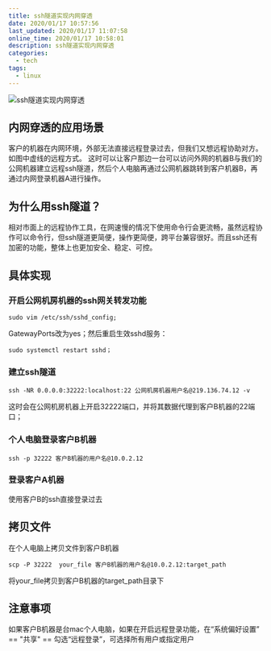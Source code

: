 ```yaml
---
title: ssh隧道实现内网穿透
date: 2020/01/17 10:57:56
last_updated: 2020/01/17 11:07:58
online_time: 2020/01/17 10:58:01
description: ssh隧道实现内网穿透
categories:
  - tech
tags:
  - linux
---
```



![ssh隧道实现内网穿透](https://yrw-blog.oss-cn-shenzhen.aliyuncs.com/article-img/20200117/64da1253-ec1c-48c3-af96-fd2794322ead--ssh隧道使用内网穿透.jpg "ssh隧道实现内网穿透")

## 内网穿透的应用场景
客户的机器在内网环境，外部无法直接远程登录过去，但我们又想远程协助对方。如图中虚线的远程方式。
这时可以让客户那边一台可以访问外网的机器B与我们的公网机器建立远程ssh隧道，然后个人电脑再通过公网机器跳转到客户机器B，再通过内网登录机器A进行操作。

## 为什么用ssh隧道？
相对市面上的远程协作工具，在网速慢的情况下使用命令行会更流畅，虽然远程协作可以命令行，但ssh隧道更简便，操作更简便，跨平台兼容很好。而且ssh还有加密的功能，整体上也更加安全、稳定、可控。

## 具体实现
### 开启公网机房机器的ssh网关转发功能
```
sudo vim /etc/ssh/sshd_config; 
```
GatewayPorts改为yes；然后重启生效sshd服务：
```
sudo systemctl restart sshd；
```

### 建立ssh隧道
```
ssh -NR 0.0.0.0:32222:localhost:22 公网机房机器用户名@219.136.74.12 -v
```
这时会在公网机房机器上开启32222端口，并将其数据代理到客户B机器的22端口；

### 个人电脑登录客户B机器
```
ssh -p 32222 客户B机器的用户名@10.0.2.12
```

### 登录客户A机器
使用客户B的ssh直接登录过去

## 拷贝文件
在个人电脑上拷贝文件到客户B机器
```
scp -P 32222  your_file 客户B机器的用户名@10.0.2.12:target_path
```
将your_file拷贝到客户B机器的target_path目录下

## 注意事项
如果客户B机器是台mac个人电脑，如果在开启远程登录功能，在“系统偏好设置” == "共享" == 勾选“远程登录”，可选择所有用户或指定用户
